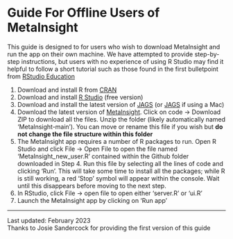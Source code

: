 # Guide For Offline Users of MetaInsight  

This guide is designed to for users who wish to download MetaInsight and run the app on their own machine. We have attempted to provide step-by-step instructions, but users with no experience of using R Studio may find it helpful to follow a short tutorial such as those found in the first bulletpoint from [RStudio Education](https://education.rstudio.com/learn/beginner/)  

1. Download and install R from [CRAN](https://cran.r-project.org/)  
2. Download and install [R Studio](https://posit.co/download/rstudio-desktop/) (free version)  
3. Download and install the latest version of [JAGS](https://sourceforge.net/projects/mcmc-jags/files/JAGS/4.x/Windows/) (or [JAGS](https://sourceforge.net/projects/mcmc-jags/files/JAGS/4.x/Mac%20OS%20X/) if using a Mac)  
4. Download the latest version of [MetaInsight](https://github.com/CRSU-Apps/MetaInsight). Click on code -> Download ZIP to download all the files. Unzip the folder (likely automatically named ‘Metalnsight-main’). You can move or rename this file if you wish but **do not change the file structure within this folder**  
5. The MetaInsight app requires a number of R packages to run. Open R Studio and click File -> Open File to open the file named ‘MetaInsight_new_user.R’  contained within the Github folder downloaded in Step 4. Run this file by selecting all the lines of code and clicking ‘Run’. This will take some time to install all the packages; while R is still working, a red ‘Stop’ symbol will appear within the console.  Wait until this disappears before moving to the next step.  
6. In RStudio, click File -> open file to open either ‘server.R’ or ‘ui.R’  
7. Launch the MetaInsight app by clicking on ‘Run app’  

---

Last updated: February 2023  
Thanks to Josie Sandercock for providing the first version of this guide

